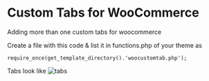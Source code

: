 # Custom Tabs for WooCommerce
Adding more than one custom tabs for woocommerce

Create a file with this code & list it in functions.php of your theme as 

<code>require_once(get_template_directory().'woocustomtab.php');</code>


Tabs look like
![tabs](https://user-images.githubusercontent.com/1099303/27286801-0f7ff1b8-551f-11e7-8d17-c85a62ff3a93.png)

